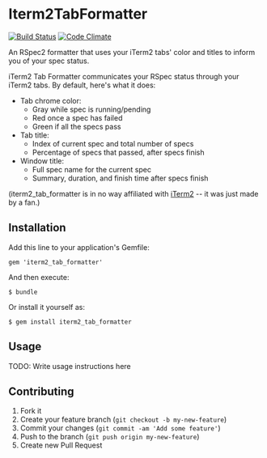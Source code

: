 # Iterm2TabFormatter

[![Build Status](https://travis-ci.org/mark-rushakoff/iterm2_tab_formatter.png)](https://travis-ci.org/mark-rushakoff/iterm2_tab_formatter)
[![Code Climate](https://codeclimate.com/github/mark-rushakoff/iterm2_tab_formatter.png)](https://codeclimate.com/github/mark-rushakoff/iterm2_tab_formatter)

An RSpec2 formatter that uses your iTerm2 tabs' color and titles to inform you of your spec status.

iTerm2 Tab Formatter communicates your RSpec status through your iTerm2 tabs.
By default, here's what it does:
* Tab chrome color:
  * Gray while spec is running/pending
  * Red once a spec has failed
  * Green if all the specs pass
* Tab title:
  * Index of current spec and total number of specs
  * Percentage of specs that passed, after specs finish
* Window title:
  * Full spec name for the current spec
  * Summary, duration, and finish time after specs finish

(iterm2_tab_formatter is in no way affiliated with [iTerm2](https://github.com/gnachman/iTerm2) -- it was just made by a fan.)

## Installation

Add this line to your application's Gemfile:

    gem 'iterm2_tab_formatter'

And then execute:

    $ bundle

Or install it yourself as:

    $ gem install iterm2_tab_formatter

## Usage

TODO: Write usage instructions here

## Contributing

1. Fork it
2. Create your feature branch (`git checkout -b my-new-feature`)
3. Commit your changes (`git commit -am 'Add some feature'`)
4. Push to the branch (`git push origin my-new-feature`)
5. Create new Pull Request
